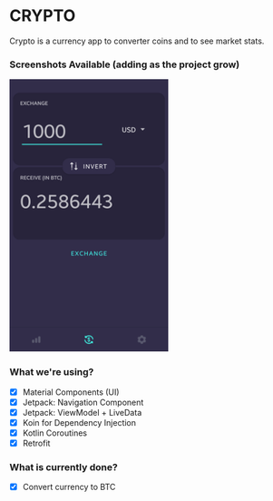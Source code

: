 # CRYPTO
Crypto is a currency app to converter coins and to see market stats.


### Screenshots Available (adding as the project grow)

<img src="/screenshots/s1.png" width="280" height="480">

### What we're using?
- [x] Material Components (UI)
- [x] Jetpack: Navigation Component
- [x] Jetpack: ViewModel + LiveData
- [x] Koin for Dependency Injection
- [x] Kotlin Coroutines
- [x] Retrofit

### What is currently done?
- [x] Convert currency to BTC

